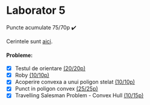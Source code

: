 # Laborator 5

Puncte acumulate 75/70p ✔️

Cerintele sunt [aici]().

#### Probleme:
- [x] Testul de orientare [(20/20p)]()
- [x] Roby [(10/10p)]()
- [x] Acoperire convexa a unui poligon stelat [(10/10p)]()
- [x] Punct in poligon convex [(25/25p)]()
- [x] Travelling Salesman Problem - Convex Hull [(10/15p)]()
